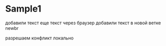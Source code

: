 # Sample1
добавили текст
еще текст через браузер
добавили текст в новой ветке newbr

разрешаем конфликт локально


